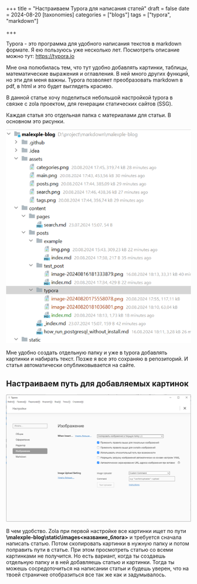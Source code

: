 +++
title = "Настраиваем Typora для написания статей"
draft = false
date = 2024-08-20
[taxonomies]
categories = ["blogs"]
tags = ["typora", "markdown"]

+++

Typora - это программа для удобного написания текстов в markdown формате. Я ею пользуюсь уже несколько лет. Посмотреть описание можно тут: https://typora.io

Мне она полюбилась тем, что тут удобно добавлять картинки, таблицы, математические выражения и оглавления. В ней много других функций, но эти для меня важны. Typora позволяет преобразовать markdown в pdf, в html и это будет выглядеть красиво.

В данной статье хочу поделиться небольшой настройкой typora в связке с zola проектом, для генерации статических сайтов (SSG). 

Каждая статья это отдельная папка с материалами для статьи. В основном это рисунки.

![image-20240820181527682](image-20240820181527682.png)

Мне удобно создать отдельную папку и уже в typora добавлять картинки и набирать текст. Позже я все это сохраняю в репозиторий. И статья автоматически опубликовывается на сайте.

## Настраиваем путь для добавляемых картинок

![image-20240820175558078](image-20240820175558078.png)

В чем удобство. Zola при первой настройке все картинки ищет по пути **\malexple-blog\static\images\<название_блога>** и требуется сначала написать статью. Потом скопировать картинки в нужную папку и потом поправить пути в статье. При этом просмотреть статью со всеми картинками не получится. Но есть вариант, когда ты создаешь отдельную папку и в ней добавляешь статью и картинки. Тогда ты можешь сосредоточиться на написании статьи  и будешь уверен, что на твоей страничке отобразиться все так же как и задумывалось.

